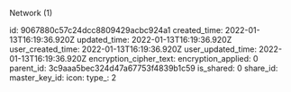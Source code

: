 Network (1)

id: 9067880c57c24dcc8809429acbc924a1
created_time: 2022-01-13T16:19:36.920Z
updated_time: 2022-01-13T16:19:36.920Z
user_created_time: 2022-01-13T16:19:36.920Z
user_updated_time: 2022-01-13T16:19:36.920Z
encryption_cipher_text: 
encryption_applied: 0
parent_id: 3c9aaa5bec324d47a67753f4839b1c59
is_shared: 0
share_id: 
master_key_id: 
icon: 
type_: 2